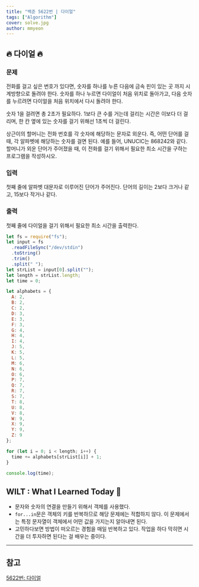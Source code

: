 ```yaml
---
title: "백준 5622번 | 다이얼"
tags: ["Algorithm"]
cover: solve.jpg
author: mmyeon
---
```


## 🔥 다이얼 🔥

### 문제

전화를 걸고 싶은 번호가 있다면, 숫자를 하나를 누른 다음에 금속 핀이 있는 곳 까지 시계방향으로 돌려야 한다. 숫자를 하나 누르면 다이얼이 처음 위치로 돌아가고, 다음 숫자를 누르려면 다이얼을 처음 위치에서 다시 돌려야 한다.

숫자 1을 걸려면 총 2초가 필요하다. 1보다 큰 수를 거는데 걸리는 시간은 이보다 더 걸리며, 한 칸 옆에 있는 숫자를 걸기 위해선 1초씩 더 걸린다.

상근이의 할머니는 전화 번호를 각 숫자에 해당하는 문자로 외운다. 즉, 어떤 단어를 걸 때, 각 알파벳에 해당하는 숫자를 걸면 된다. 예를 들어, UNUCIC는 868242와 같다. 할머니가 외운 단어가 주어졌을 때, 이 전화를 걸기 위해서 필요한 최소 시간을 구하는 프로그램을 작성하시오.

### 입력

첫째 줄에 알파벳 대문자로 이루어진 단어가 주어진다. 단어의 길이는 2보다 크거나 같고, 15보다 작거나 같다.

### 출력

첫째 줄에 다이얼을 걸기 위해서 필요한 최소 시간을 출력한다.

```js
let fs = require("fs");
let input = fs
  .readFileSync("/dev/stdin")
  .toString()
  .trim()
  .split(" ");
let strList = input[0].split("");
let length = strList.length;
let time = 0;

let alphabets = {
  A: 2,
  B: 2,
  C: 2,
  D: 3,
  E: 3,
  F: 3,
  G: 4,
  H: 4,
  I: 4,
  J: 5,
  K: 5,
  L: 5,
  M: 6,
  N: 6,
  O: 6,
  P: 7,
  Q: 7,
  R: 7,
  S: 7,
  T: 8,
  U: 8,
  V: 8,
  W: 9,
  X: 9,
  Y: 9,
  Z: 9
};

for (let i = 0; i < length; i++) {
  time += alphabets[strList[i]] + 1;
}

console.log(time);
```

## WILT : What I Learned Today 🤔

- 문자와 숫자의 연결을 만들기 위해서 객체를 사용했다.
- `for...in`문은 객체의 키를 반복하므로 해당 문제에는 적합하지 않다. 이 문제에서는 특정 문자열이 객체에서 어떤 값을 가지는지 알아내면 된다.
- 고민하다보면 방법이 떠오르는 경험을 매일 반복하고 있다. 작업을 하다 막히면 시간을 더 투자하면 된다는 걸 배우는 중이다.

---

## 참고

[5622번: 다이얼](https://www.acmicpc.net/problem/5622)
